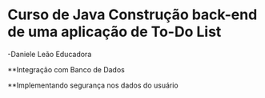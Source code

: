 # Curso de Java Construção back-end de uma aplicação de To-Do List
-Daniele Leão Educadora

**Integração com Banco de Dados


**Implementando segurança nos dados do usuário

